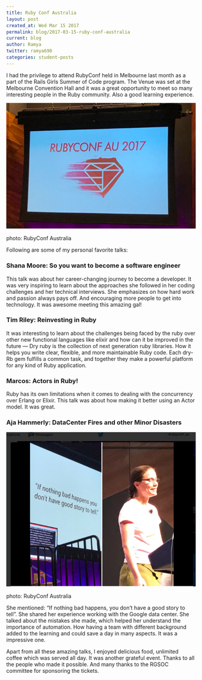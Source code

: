 ```yaml
---
title: Ruby Conf Australia
layout: post
created_at: Wed Mar 15 2017
permalink: blog/2017-03-15-ruby-conf-australia
current: blog
author: Ramya
twitter: ramya690
categories: student-posts
---
```


I had the privilege to attend RubyConf held in Melbourne last month as a part of the Rails Girls Summer of Code program. The Venue was set at the Melbourne Convention Hall and it was a great opportunity to meet so many interesting people in the Ruby community. Also a good learning experience. 

![Ruby Conf Australia](/img/blog/2017/2017-03-15-rubyconf-logo-au.jpg)
<div class="image-credits">photo: RubyConf Australia</div>

Following are some of my personal favorite talks:

### Shana Moore: So you want to become a software engineer

This talk was about her career-changing journey to become a developer. It was very inspiring to learn about the approaches she followed in her coding challenges and her technical interviews. She emphasizes on how hard work and passion always pays off. And encouraging more people to get into technology. It was awesome meeting this amazing gal!

### Tim Riley: Reinvesting in Ruby

It was interesting to learn about the challenges being faced by the ruby over other new functional languages like elixir and how can it be improved in the future — Dry ruby is the collection of next generation ruby libraries. How it helps you write clear, flexible, and more maintainable Ruby code. Each dry-Rb gem fulfills a common task, and together they make a powerful platform for any kind of Ruby application.


### Marcos: Actors in Ruby!

Ruby has its own limitations when it comes to dealing with the concurrency over Erlang or Elixir. This talk was about how making it better using an Actor model. It was great.


### Aja Hammerly: DataCenter Fires and other Minor Disasters

![Aja Hammerly](/img/blog/2017/2017-03-15-rubyconf-au.jpg)
<div class="image-credits">photo: RubyConf Australia</div>

She mentioned: “If nothing bad happens, you don’t have a good story to tell”. She shared her experience working with the Google data center. She talked about the mistakes she made, which helped her understand the importance of automation. How having a team with different background added to the learning and could save a day in many aspects. It was a impressive one.



Apart from all these amazing talks, I enjoyed delicious food, unlimited coffee which was served all day. It was another grateful event. Thanks to all the people who made it possible. And many thanks to the RGSOC committee for sponsoring the tickets.


